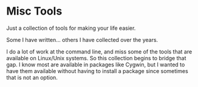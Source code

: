# Misc Tools

Just a collection of tools for making your life easier.

Some I have written... others I have collected over the years.

I do a lot of work at the command line, and miss some of the tools that are available on Linux/Unix systems.  So this collection begins to bridge that gap.  I know most are available in packages like Cygwin, but I wanted to have them available without having to install a package since sometimes that is not an option.
